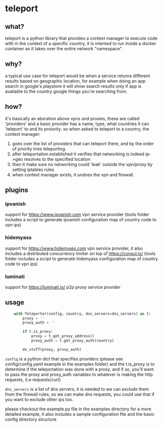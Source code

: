 # teleport

## what?

teleport is a python library that provides a context manager to execute code with in the context of a specific country, it is intented to run inside a docker container as it takes over the entire network "namespace".

## why?

a typical use case for teleport would be when a service returns different results based on geographic location, for example when doing an app search in google's playstore it will show search results only if app is available to the country google things you're searching from.

## how?

it's basically an absration above vpns and proxies, these are called 'providers' and a basic provider has a name, type, what countries it can 'teleport' to and its proiority. so when asked to teleport to a country, the context manager:

1. goes over the list of providers that can teleport there, and by the order of priority tries teleporting. 
2. after teleportation established it verifies that networking is indeed ip->geo resolves to the specified location
3. then it make sure no networking could 'leak' outside the vpn/proxy by setting iptables rules
4. when context manager exists, it undoes the vpn and firewall.

## plugins

### ipvanish

support for https://www.ipvanish.com vpn service provider (tools folder includes a script to generate ipvanish configuration map of country code to vpn ips)

### hidemyass

support for https://www.hidemyass.com vpn service provider, it also includes a distributed concurrency limiter on top of https://consul.io/ (tools folder includes a script to generate hidemyass configuration map of country code to vpn ips)

### luminati

support for https://luminati.io/ p2p proxy service provider

## usage

```python
    with Teleporter(config, country, dns_servers=dns_servers) as t:
        proxy = ''
        proxy_auth = ''

        if t.is_proxy:
            proxy = t.get_proxy_address()
            proxy_auth = t.get_proxy_auth(country)

        do_stuff(proxy, proxy_auth)
```

```config``` is a python dict that specifies providers (please see config/config.yaml example in the examples folder) and the t.is_proxy is to determine if the teleportation was done with a proxy, and if so, you'll want to pass the proxy and proxy_auth variables to whatever is making the http requests, (i.e requests/curl)

```dns_servers``` is a list of dns servers, it is needed to we can exclude them from the firewall rules, so we can make dns requests, you could use that if you want to exclude other ips too.

please checkout the example.py file in the examples directory for a more detailed example, it also includes a sample configuration file and the basic config directory structure
